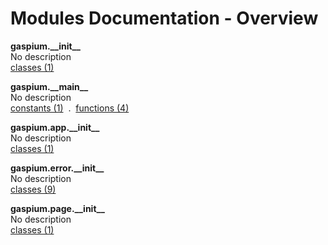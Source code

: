 # Modules Documentation - Overview

**gaspium.\_\_init\_\_**
<br>
No description
<br>
[classes (1)](https://github.com/pyrustic/gaspium/blob/master/docs/modules/content/gaspium.__init__/classes.md)

**gaspium.\_\_main\_\_**
<br>
No description
<br>
[constants (1)](https://github.com/pyrustic/gaspium/blob/master/docs/modules/content/gaspium.__main__/constants.md) &nbsp;.&nbsp; [functions (4)](https://github.com/pyrustic/gaspium/blob/master/docs/modules/content/gaspium.__main__/functions.md)

**gaspium.app.\_\_init\_\_**
<br>
No description
<br>
[classes (1)](https://github.com/pyrustic/gaspium/blob/master/docs/modules/content/gaspium.app.__init__/classes.md)

**gaspium.error.\_\_init\_\_**
<br>
No description
<br>
[classes (9)](https://github.com/pyrustic/gaspium/blob/master/docs/modules/content/gaspium.error.__init__/classes.md)

**gaspium.page.\_\_init\_\_**
<br>
No description
<br>
[classes (1)](https://github.com/pyrustic/gaspium/blob/master/docs/modules/content/gaspium.page.__init__/classes.md)
